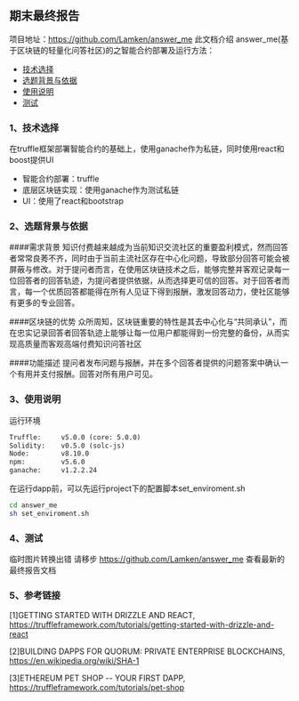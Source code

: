 ## 期末最终报告

项目地址：https://github.com/Lamken/answer_me
此文档介绍 answer_me(基于区块链的轻量化问答社区)的之智能合约部署及运行方法：

- [技术选择](#1技术选择)
- [选题背景与依据](#2选题背景)
- [使用说明](#3使用说明)
- [测试](#4测试)


### 1、技术选择
在truffle框架部署智能合约的基础上，使用ganache作为私链，同时使用react和boost提供UI
* 智能合约部署：truffle
* 底层区块链实现：使用ganache作为测试私链
* UI：使用了react和bootstrap

### 2、选题背景与依据
####需求背景
知识付费越来越成为当前知识交流社区的重要盈利模式，然而回答者常常良莠不齐，同时由于当前主流社区存在中心化问题，导致部分回答可能会被屏蔽与修改。对于提问者而言，在使用区块链技术之后，能够完整并客观记录每一位回答者的回答轨迹，为提问者提供依据，从而选择更可信的回答。对于回答者而言，每一个优质回答都能得在所有人见证下得到报酬，激发回答动力，使社区能够有更多的专业回答。

####区块链的优势
众所周知，区块链重要的特性是其去中心化与“共同承认”，而在忠实记录回答者回答轨迹上能够让每一位用户都能得到一份完整的备份，从而实现高质量而客观高端付费知识问答社区

####功能描述
提问者发布问题与报酬，并在多个回答者提供的问题答案中确认一个有用并支付报酬。回答对所有用户可见。


### 3、使用说明
运行环境
```txt
Truffle:     v5.0.0 (core: 5.0.0)   
Solidity:    v0.5.0 (solc-js)
Node:        v8.10.0
npm:         v5.6.0
ganache:     v1.2.2.24
```

在运行dapp前，可以先运行project下的配置脚本set_enviroment.sh
```bash
cd answer_me
sh set_enviroment.sh
```

### 4、测试
临时图片转换出错 请移步 https://github.com/Lamken/answer_me 查看最新的最终报告文档

### 5、参考链接
[1]GETTING STARTED WITH DRIZZLE AND REACT, https://truffleframework.com/tutorials/getting-started-with-drizzle-and-react

[2]BUILDING DAPPS FOR QUORUM: PRIVATE ENTERPRISE BLOCKCHAINS, https://en.wikipedia.org/wiki/SHA-1

[3]ETHEREUM PET SHOP -- YOUR FIRST DAPP, https://truffleframework.com/tutorials/pet-shop

